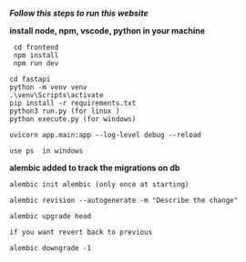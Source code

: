 ***Follow this steps to run this website***

**install node, npm, vscode, python in your machine**
```
 cd frontend  
 npm install  
 npm run dev
```

```
cd fastapi  
python -m venv venv   
.\venv\Scripts\activate
pip install -r requirements.txt 
python3 run.py (for linux )
python execute.py (for windows)

uvicorn app.main:app --log-level debug --reload

use ps  in windows

```


**alembic added to track the migrations on db**
```
alembic init alembic (only once at starting)

alembic revision --autogenerate -m "Describe the change"

alembic upgrade head

if you want revert back to previous

alembic downgrade -1
```


